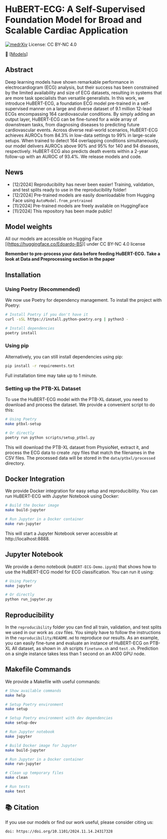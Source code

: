 # HuBERT-ECG: A Self-Supervised Foundation Model for Broad and Scalable Cardiac Application

[![medrXiv](https://img.shields.io/badge/medRxiv-green)](https://www.medrxiv.org/content/10.1101/2024.11.14.24317328v1)
License: CC BY-NC 4.0


📢 [[Models](https://huggingface.co/Edoardo-BS)] 

## Abstract
Deep learning models have shown remarkable performance in electrocardiogram (ECG) analysis, but their success has been constrained by the limited availability and size of ECG datasets, resulting in systems that are more task specialists than versatile generalists. In this work, we introduce HuBERT-ECG, a foundation ECG model pre-trained in a self-supervised manner on a large and diverse dataset of 9.1 million 12-lead ECGs encompassing 164 cardiovascular conditions. By simply adding an output layer, HuBERT-ECG can be fine-tuned for a wide array of downstream tasks, from diagnosing diseases to predicting future cardiovascular events. Across diverse real-world scenarios, HuBERT-ECG achieves AUROCs from 84.3% in low-data settings to 99% in large-scale setups. When trained to detect 164 overlapping conditions simultaneously, our model delivers AUROCs above 90% and 95% for 140 and 94 diseases, respectively. HuBERT-ECG also predicts death events within a 2-year follow-up with an AUROC of 93.4%. We release models and code.

## News
- [12/2024] Reproducibility has never been easier! Training, validation, and test splits ready to use in the reproducibility folder!
- [12/2024] Pre-trained models are easily downloadable from Hugging Face using `AutoModel.from_pretrained`
- [11/2024] Pre-trained models are freely available on HuggingFace
- [11/2024] This repository has been made public!

## Model weights
All our models are accessible on Hugging Face [(https://huggingface.co/Edoardo-BS)] under CC BY-NC 4.0 license

**Remember to pre-process your data before feeding HuBERT-ECG. Take a look at Data and Preprocessing section in the paper**

## Installation

### Using Poetry (Recommended)
We now use Poetry for dependency management. To install the project with Poetry:

```bash
# Install Poetry if you don't have it
curl -sSL https://install.python-poetry.org | python3 -

# Install dependencies
poetry install
```

### Using pip
Alternatively, you can still install dependencies using pip:

```bash
pip install -r requirements.txt
```

Full installation time may take up to 1 minute.

### Setting up the PTB-XL Dataset
To use the HuBERT-ECG model with the PTB-XL dataset, you need to download and process the dataset. We provide a convenient script to do this:

```bash
# Using Poetry
make ptbxl-setup

# Or directly
poetry run python scripts/setup_ptbxl.py
```

This will download the PTB-XL dataset from PhysioNet, extract it, and process the ECG data to create .npy files that match the filenames in the CSV files. The processed data will be stored in the `data/ptbxl/processed` directory.

## Docker Integration

We provide Docker integration for easy setup and reproducibility. You can run HuBERT-ECG with Jupyter Notebook using Docker:

```bash
# Build the Docker image
make build-jupyter

# Run Jupyter in a Docker container
make run-jupyter
```

This will start a Jupyter Notebook server accessible at http://localhost:8888.

## Jupyter Notebook

We provide a demo notebook (`HuBERT-ECG-Demo.ipynb`) that shows how to use the HuBERT-ECG model for ECG classification. You can run it using:

```bash
# Using Poetry
make jupyter

# Or directly
python run_jupyter.py
```

## Reproducibility
In the `reproducibility` folder you can find all train, validation, and test splits we used in our work as .csv files. You simply have to follow the instructions in the `reproducibility/README.md` to reproduce our results.
As an example, you can easily fine-tune and evaluate an instance of HuBERT-ECG on PTB-XL All dataset, as shown in .sh scripts `finetune.sh` and `test.sh`.
Prediction on a single instance takes less than 1 second on an A100 GPU node.

## Makefile Commands

We provide a Makefile with useful commands:

```bash
# Show available commands
make help

# Setup Poetry environment
make setup

# Setup Poetry environment with dev dependencies
make setup-dev

# Run Jupyter notebook
make jupyter

# Build Docker image for Jupyter
make build-jupyter

# Run Jupyter in a Docker container
make run-jupyter

# Clean up temporary files
make clean

# Run tests
make test
```

## 📚 Citation
If you use our models or find our work useful, please consider citing us:
```
doi: https://doi.org/10.1101/2024.11.14.24317328
```
